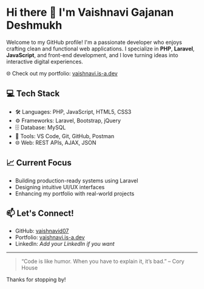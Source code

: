 # Hi there 👋 I'm Vaishnavi Gajanan Deshmukh

Welcome to my GitHub profile! I'm a passionate developer who enjoys crafting clean and functional web applications. I specialize in **PHP**, **Laravel**, **JavaScript**, and front-end development, and I love turning ideas into interactive digital experiences.

🌐 Check out my portfolio: [vaishnavi.is-a.dev](https://vaishnavi.is-a.dev)

## 💻 Tech Stack
- 🛠️ Languages: PHP, JavaScript, HTML5, CSS3
- ⚙️ Frameworks: Laravel, Bootstrap, jQuery
- 🗄️ Database: MySQL
- 🧰 Tools: VS Code, Git, GitHub, Postman
- 🌐 Web: REST APIs, AJAX, JSON

## 📈 Current Focus
- Building production-ready systems using Laravel
- Designing intuitive UI/UX interfaces
- Enhancing my portfolio with real-world projects

## 📫 Let's Connect!
- GitHub: [vaishnavid07](https://github.com/vaishnavid07)
- Portfolio: [vaishnavi.is-a.dev](https://vaishnavi.is-a.dev)
- LinkedIn: *Add your LinkedIn if you want*

---

> “Code is like humor. When you have to explain it, it’s bad.” – Cory House

Thanks for stopping by!
